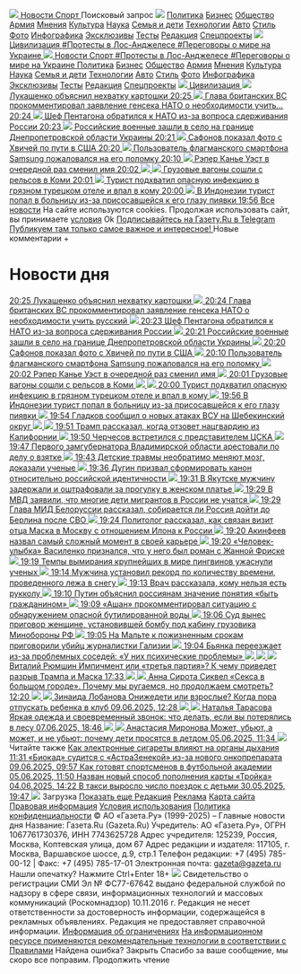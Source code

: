 [ ![](https://static.gazeta.ru/nm2021/img/logo_2021.svg) ](https://www.gazeta.ru/)
[ Новости ](https://www.gazeta.ru/news/) [ Спорт ](https://www.gazeta.ru/sport/)
Поисковый запрос
![](https://static.gazeta.ru/nm2021/img/icon_search.svg)
[Политика](https://www.gazeta.ru/politics/)
[Бизнес](https://www.gazeta.ru/business/)
[Общество](https://www.gazeta.ru/social/)
[Армия](https://www.gazeta.ru/army/)
[Мнения](https://www.gazeta.ru/comments/)
[Культура](https://www.gazeta.ru/culture/)
[Наука](https://www.gazeta.ru/science/)
[Семья и дети](https://www.gazeta.ru/children/)
[Технологии](https://www.gazeta.ru/tech/)
[Авто](https://www.gazeta.ru/auto/)
[Стиль](https://www.gazeta.ru/lifestyle/)
[Фото](https://www.gazeta.ru/photo/)
[Инфографика](https://www.gazeta.ru/infographics/)
[Эксклюзивы](https://www.gazeta.ru/exclusive/)
[Тесты](https://www.gazeta.ru/quiz/)
[Редакция](https://www.gazeta.ru/about/)
[Спецпроекты](https://www.gazeta.ru/history.shtml)
[ ![](https://static.gazeta.ru/nm2021/img/countries_flags/ru.svg) Цивилизация ](https://www.gazeta.ru/subjects/civilization/)
[ #Протесты в Лос-Анджелесе ](https://www.gazeta.ru/subjects/protesty_v_los-andzhelese.shtml) [ #Переговоры о мире на Украине ](https://www.gazeta.ru/subjects/peregovory_o_konflikte_na_ukraine.shtml)
[ ![](https://static.gazeta.ru/nm2021/img/logo_2021.svg) ](https://www.gazeta.ru/)
[ Новости ](https://www.gazeta.ru/news/) [ Спорт ](https://www.gazeta.ru/sport/) [ #Протесты в Лос-Анджелесе ](https://www.gazeta.ru/subjects/protesty_v_los-andzhelese.shtml) [ #Переговоры о мире на Украине ](https://www.gazeta.ru/subjects/peregovory_o_konflikte_na_ukraine.shtml)
[Политика](https://www.gazeta.ru/politics/)
[Бизнес](https://www.gazeta.ru/business/)
[Общество](https://www.gazeta.ru/social/)
[Армия](https://www.gazeta.ru/army/)
[Мнения](https://www.gazeta.ru/comments/)
[Культура](https://www.gazeta.ru/culture/)
[Наука](https://www.gazeta.ru/science/)
[Семья и дети](https://www.gazeta.ru/children/)
[Технологии](https://www.gazeta.ru/tech/)
[Авто](https://www.gazeta.ru/auto/)
[Стиль](https://www.gazeta.ru/lifestyle/)
[Фото](https://www.gazeta.ru/photo/)
[Инфографика](https://www.gazeta.ru/infographics/)
[Эксклюзивы](https://www.gazeta.ru/exclusive/)
[Тесты](https://www.gazeta.ru/quiz/)
[Редакция](https://www.gazeta.ru/about/)
[Спецпроекты](https://www.gazeta.ru/history.shtml)
[ ![](https://static.gazeta.ru/nm2021/img/countries_flags/ru.svg) Цивилизация ](https://www.gazeta.ru/subjects/civilization/)
[ ![](https://img.gazeta.ru/files3/202/20443202/34-pic330-330x220-30803.jpg) Лукашенко объяснил нехватку картошки  20:25  ](https://www.gazeta.ru/social/news/2025/06/10/26007026.shtml) [ ![](https://img.gazeta.ru/files3/88/15136088/20220306_zaa_s197_195-pic330-330x220-50616.jpg) Глава британских ВС прокомментировал заявление генсека НАТО о необходимости учить...  20:24  ](https://www.gazeta.ru/army/news/2025/06/10/26007062.shtml) [ ![](https://img.gazeta.ru/files3/559/20067559/463875873_27130771756568117_1545341723898381434_n-pic330-330x220-55821.jpg) Шеф Пентагона обратился к НАТО из-за вопроса сдерживания России  20:23  ](https://www.gazeta.ru/politics/news/2025/06/10/26007050.shtml) [ ![](https://img.gazeta.ru/files3/708/21158708/RIA_8937977-pic330-330x220-21785.jpg) Российские военные зашли в село на границе Днепропетровской области Украины  20:21  ](https://www.gazeta.ru/army/news/2025/06/10/26007038.shtml) [ ![](https://img.gazeta.ru/files3/534/21191534/322333232-pic330-330x220-50754.jpg) Сафонов показал фото с Хвичей по пути в США  20:20  ](https://www.gazeta.ru/sport/news/2025/06/10/26007002.shtml) [ ![](https://img.gazeta.ru/files3/880/20485880/70-pic330-330x220-65736.jpg) Пользователь флагманского смартфона Samsung пожаловался на его поломку  20:10  ](https://www.gazeta.ru/tech/news/2025/06/10/26007032.shtml) [ ![](https://img.gazeta.ru/files3/165/19333165/55-pic330-330x220-14287.jpg) Рэпер Канье Уэст в очередной раз сменил имя  20:02  ](https://www.gazeta.ru/culture/news/2025/06/10/26006972.shtml) [ ![](https://img.gazeta.ru/files3/612/21191612/photo_2025-06-10_19-45-39-pic_32ratio_900x600_fit-900x600-74281.jpg) ![](https://img.gazeta.ru/files3/612/21191612/photo_2025-06-10_19-45-39-pic_32ratio_900x600_fit-900x600-74281.jpg) Грузовые вагоны сошли с рельсов в Коми  20:01  ](https://www.gazeta.ru/social/news/2025/06/10/26006984.shtml) [ ![](https://img.gazeta.ru/files3/510/21191510/320932-pic330-330x220-88979.jpg) Турист подхватил опасную инфекцию в грязном турецком отеле и впал в кому  20:00  ](https://www.gazeta.ru/social/news/2025/06/10/26006846.shtml) [ ![](https://img.gazeta.ru/files3/504/21191504/21212112-pic330-330x220-67829.jpg) В Индонезии турист попал в больницу из-за присосавшейся к его глазу пиявки  19:56  ](https://www.gazeta.ru/social/news/2025/06/10/26006816.shtml)
[Все новости](https://www.gazeta.ru/news/)
На сайте используются cookies. Продолжая использовать сайт, вы принимаете [условия](https://www.gazeta.ru/terms/)
Ok
[](https://t.me/+fhe5c7OMZ8hkNzcy) [ Подписывайтесь на Газету.Ru в Telegram Публикуем там только самое важное и интересное!  ](https://t.me/+fhe5c7OMZ8hkNzcy)
Новые комментарии + 
# Новости дня 
[ 20:25  Лукашенко объяснил нехватку картошки  ![](https://img.gazeta.ru/files3/202/20443202/34-pic330-330x220-30803.jpg) ](https://www.gazeta.ru/social/news/2025/06/10/26007026.shtml) [ 20:24  Глава британских ВС прокомментировал заявление генсека НАТО о необходимости учить русский  ![](https://img.gazeta.ru/files3/88/15136088/20220306_zaa_s197_195-pic330-330x220-50616.jpg) ](https://www.gazeta.ru/army/news/2025/06/10/26007062.shtml) [ 20:23  Шеф Пентагона обратился к НАТО из-за вопроса сдерживания России  ![](https://img.gazeta.ru/files3/559/20067559/463875873_27130771756568117_1545341723898381434_n-pic330-330x220-55821.jpg) ](https://www.gazeta.ru/politics/news/2025/06/10/26007050.shtml) [ 20:21  Российские военные зашли в село на границе Днепропетровской области Украины  ![](https://img.gazeta.ru/files3/708/21158708/RIA_8937977-pic330-330x220-21785.jpg) ](https://www.gazeta.ru/army/news/2025/06/10/26007038.shtml) [ 20:20  Сафонов показал фото с Хвичей по пути в США  ![](https://img.gazeta.ru/files3/534/21191534/322333232-pic330-330x220-50754.jpg) ](https://www.gazeta.ru/sport/news/2025/06/10/26007002.shtml) [ 20:10  Пользователь флагманского смартфона Samsung пожаловался на его поломку  ![](https://img.gazeta.ru/files3/880/20485880/70-pic330-330x220-65736.jpg) ](https://www.gazeta.ru/tech/news/2025/06/10/26007032.shtml) [ 20:02  Рэпер Канье Уэст в очередной раз сменил имя  ![](https://img.gazeta.ru/files3/165/19333165/55-pic330-330x220-14287.jpg) ](https://www.gazeta.ru/culture/news/2025/06/10/26006972.shtml) [ 20:01  Грузовые вагоны сошли с рельсов в Коми  ![](https://img.gazeta.ru/files3/612/21191612/photo_2025-06-10_19-45-39-pic_32ratio_900x600_fit-900x600-74281.jpg) ![](https://img.gazeta.ru/files3/612/21191612/photo_2025-06-10_19-45-39-pic_32ratio_900x600_fit-900x600-74281.jpg) ](https://www.gazeta.ru/social/news/2025/06/10/26006984.shtml) [ 20:00  Турист подхватил опасную инфекцию в грязном турецком отеле и впал в кому  ![](https://img.gazeta.ru/files3/510/21191510/320932-pic330-330x220-88979.jpg) ](https://www.gazeta.ru/social/news/2025/06/10/26006846.shtml) [ 19:56  В Индонезии турист попал в больницу из-за присосавшейся к его глазу пиявки  ![](https://img.gazeta.ru/files3/504/21191504/21212112-pic330-330x220-67829.jpg) ](https://www.gazeta.ru/social/news/2025/06/10/26006816.shtml) [ 19:54  Гладков сообщил о новых атаках ВСУ на Шебекинский округ  ![](https://img.gazeta.ru/files3/450/21191450/photo_2025-06-10_19-08-11-pic_32ratio_900x600_fit-900x600-43161.jpg) ![](https://img.gazeta.ru/files3/450/21191450/photo_2025-06-10_19-08-11-pic_32ratio_900x600_fit-900x600-43161.jpg) ](https://www.gazeta.ru/army/news/2025/06/10/26006876.shtml) [ 19:51  Трамп рассказал, когда отзовет нацгвардию из Калифорнии  ![](https://img.gazeta.ru/files3/814/21169814/2025-06-05T181336Z_406107257_RC2FWEAA10F7_RTRMADP_3_USA-TRUMP-MIGRATION-BAN-REACTION-pic330-330x220-93995.jpg) ](https://www.gazeta.ru/politics/news/2025/06/10/26006954.shtml) [ 19:50  Черчесов встретился с представителем ЦСКА  ![](https://img.gazeta.ru/files3/793/19926793/upload-RIA_8535223-pic330-330x220-40357.jpg) ](https://www.gazeta.ru/sport/news/2025/06/10/26006936.shtml) [ 19:47  Первого замгубернатора Владимирской области арестовали по делу о взятке  ![](https://img.gazeta.ru/files3/894/21182894/qZscc1EBrbg-pic330-330x220-74573.jpg) ](https://www.gazeta.ru/social/news/2025/06/10/26006912.shtml) [ 19:43  Детские травмы необратимо меняют мозг, доказали ученые  ![](https://img.gazeta.ru/files3/928/21097928/shutterstock_2263300709-pic330-330x220-48011.jpg) ](https://www.gazeta.ru/science/news/2025/06/10/26004548.shtml) [ 19:36  Дугин призвал сформировать канон относительно российской идентичности  ![](https://img.gazeta.ru/files3/342/15305342/Untitled-1-pic330-330x220-33572.jpg) ](https://www.gazeta.ru/social/news/2025/06/10/26006768.shtml) [ 19:31  В Якутске мужчину задержали и оштрафовали за прогулку в женском платье  ![](https://img.gazeta.ru/files3/384/21191384/9292929229922-pic330-330x220-58538.jpg) ](https://www.gazeta.ru/social/news/2025/06/10/26006654.shtml) [ 19:29  В МВД заявили, что многие дети мигрантов в России не учатся  ![](https://img.gazeta.ru/files3/785/18212785/34232-pic330-330x220-81084.jpg) ](https://www.gazeta.ru/social/news/2025/06/10/26006804.shtml) [ 19:29  Глава МИД Белоруссии рассказал, собирается ли Россия дойти до Берлина после СВО  ![](https://img.gazeta.ru/files3/216/21188216/RIA_8942542-pic330-330x220-36281.jpg) ](https://www.gazeta.ru/politics/news/2025/06/10/26006792.shtml) [ 19:24  Политолог рассказал, как связан визит отца Маска в Москву с отношением Илона к России  ![](https://img.gazeta.ru/files3/152/21183152/RIA_8941902-pic330-330x220-74252.jpg) ](https://www.gazeta.ru/politics/news/2025/06/10/26006732.shtml) [ 19:20  Акинфеев назвал самый сложный момент в своей карьере  ![](https://img.gazeta.ru/files3/732/20837732/106-pic330-330x220-13256.jpg) ](https://www.gazeta.ru/sport/news/2025/06/10/26006468.shtml) [ 19:20  «Человек-улыбка» Василенко признался, что у него был роман с Жанной Фриске  ![](https://img.gazeta.ru/files3/426/21191426/92-pic330-330x220-14063.jpg) ](https://www.gazeta.ru/culture/news/2025/06/10/26006708.shtml) [ 19:19  Темпы вымирания крупнейших в мире пингвинов ужаснули ученых  ![](https://img.gazeta.ru/files3/347/19916347/RIA_1127768-pic330-330x220-65978.jpg) ](https://www.gazeta.ru/science/news/2025/06/10/26004518.shtml) [ 19:14  Мужчина установил рекорд по количеству времени, проведенного лежа в снегу  ![](https://img.gazeta.ru/files3/360/21191360/97544-pic330-330x220-48127.jpg) ](https://www.gazeta.ru/social/news/2025/06/10/26006672.shtml) [ 19:13  Врач рассказала, кому нельзя есть рукколу  ![](https://img.gazeta.ru/files3/684/20504684/upload-ru5-pic330-330x220-42663.jpg) ](https://www.gazeta.ru/social/news/2025/06/10/26006720.shtml) [ 19:10  Путин объяснил россиянам значение понятия «быть гражданином»  ![](https://img.gazeta.ru/files3/474/21170474/699699-pic330-330x220-12850.jpg) ](https://www.gazeta.ru/politics/news/2025/06/10/26006690.shtml) [ 19:09  «Ашан» прокомментировал ситуацию с обнаружением опасной бутилированной воды  ![](https://img.gazeta.ru/files3/171/19819171/RIA_6240282-pic330-330x220-75068.jpg) ](https://www.gazeta.ru/social/news/2025/06/10/26006582.shtml) [ 19:06  Суд вынес приговор женщине, установившей бомбу под кабину грузовика Минобороны РФ  ![](https://img.gazeta.ru/files3/751/18996751/61-pic330-330x220-38269.jpg) ](https://www.gazeta.ru/social/news/2025/06/10/26006576.shtml) [ 19:05  На Мальте к пожизненным срокам приговорили убийц журналистки Гализии  ![](https://img.gazeta.ru/files3/607/14163607/upload-Depositphotos_26941769_XL-pic330-330x220-5454.jpg) ](https://www.gazeta.ru/social/news/2025/06/10/26006588.shtml) [ 19:04  Бьянка переезжает из-за проблемных соседей: «У них психические проблемы»  ![](https://img.gazeta.ru/files3/930/20573930/B-yanka_-pic330-330x220-73680.jpg) ](https://www.gazeta.ru/culture/news/2025/06/10/26006618.shtml)
[ ![](https://img.gazeta.ru/files3/526/21190526/trumpmusk-pic_32ratio_600x400-600x400-40610.jpg) ![](https://img.gazeta.ru/files3/37/18060037/IMG_8221-pic_square_200x200-200x200-25479.jpg) Виталий Рюмшин  Импичмент или «третья партия»? К чему приведет разрыв Трампа и Маска  17:33  ](https://www.gazeta.ru/comments/column/articles/21190466.shtml) [ ![](https://img.gazeta.ru/files3/162/21188162/sex-pic_32ratio_600x400-600x400-55402.jpg) ![](https://img.gazeta.ru/files3/529/18408529/2024-03-12_19.20-pic_square_200x200-200x200-17191.jpg) Анна Сирота  Сиквел «Секса в большом городе». Почему мы ругаемся, но продолжаем смотреть?  12:20  ](https://www.gazeta.ru/comments/column/articles/21187640.shtml) [ ![](https://img.gazeta.ru/files3/342/21182342/otpust-pic_32ratio_600x400-600x400-97459.jpg) ![](https://img.gazeta.ru/files3/587/17645587/2022-01-05_00.57-pic_square_200x200-200x200-9618.jpg) Зинаида Лобанова  Онижедети или взрослые? Когда пора отпускать ребенка в клуб  09.06.2025, 12:28  ](https://www.gazeta.ru/comments/column/articles/21181820.shtml) [ ![](https://img.gazeta.ru/files3/304/21175304/vles-pic_32ratio_600x400-600x400-71903.jpg) ![](https://img.gazeta.ru/files3/143/16355143/photo_2023-03-06_19.25-pic_square_200x200-200x200-77658.jpg) Наталья Тарасова  Яркая одежда и своевременный звонок: что делать, если вы потерялись в лесу  07.06.2025, 18:46  ](https://www.gazeta.ru/comments/column/articles/21175256.shtml) [ ![](https://img.gazeta.ru/files3/180/21161180/detdom-pic_32ratio_600x400-600x400-13001.jpg) ![](https://img.gazeta.ru/files3/684/13565684/anastasiya_mironova-pic_square_200x200-200x200-92050.jpg) Анастасия Миронова  Может, убьют, а может, и не убьют: почему дети просятся в детдом  05.06.2025, 11:34  ](https://www.gazeta.ru/comments/column/mironova/21161036.shtml)
[![](https://static.smi2.net/static/logo/smi2.svg)](https://smi2.ru/)
Читайте также 
[ Как электронные сигареты влияют на органы дыхания  11:31  ](https://www.gazeta.ru/social/2025/06/10/21170786.shtml) [ «Биокад» судится с «АстраЗенекой» из-за нового онкопрепарата  09.06.2025, 09:57  ](https://www.gazeta.ru/business/2025/06/09/21170720.shtml) [ Как готовят спортсменов в футбольной академии  05.06.2025, 11:50  ](https://www.gazeta.ru/sport/2025/06/05/21151922.shtml) [ Назван новый способ пополнения карты «Тройка»  04.06.2025, 14:22  ](https://www.gazeta.ru/social/news/2025/06/04/25954442.shtml) [ В такси выросло число поездок с детьми  30.05.2025, 19:47  ](https://www.gazeta.ru/social/news/2025/05/30/25916396.shtml)
[![](https://static.gazeta.ru/nm2015/i/__2020/partners/logo_24smi_2020.svg)](https://ex.24smi.info/)
Загрузка
[ Показать еще ](https://www.gazeta.ru/news/index.shtml?p=main&d=1749571491&page=2)
[Редакция](https://www.gazeta.ru/about/) [Реклама](https://www.gazeta.ru/adbook/) [Карта сайта](https://www.gazeta.ru/sitemap.shtml) [Правовая информация](https://www.gazeta.ru/legal/) [Условия использования](https://www.gazeta.ru/terms/) [Политика конфиденциальности](https://www.gazeta.ru/privacy/)
[](https://vk.com/gazeta) [](https://t.me/gazetaru) [](https://ok.ru/gazetaru) [](https://dzen.ru/gazeta)
© АО «Газета.Ру» (1999-2025) – Главные новости дня
Название: Газета.Ru (Gazeta.Ru)
Учредитель: АО «Газета.Ру», ОГРН 1067761730376, ИНН 7743625728
Адрес учредителя: 125239, Россия, Москва, Коптевская улица, дом 67
Адрес редакции и издателя: 117105, г. Москва, Варшавское шоссе, д.9, стр.1
Телефон редакции: +7 (495) 785-00-12 | Факс: +7 (495) 785-17-01
Электронная почта: gazeta@gazeta.ru
Нашли опечатку? Нажмите Ctrl+Enter
18+
![](https://static.gazeta.ru/nm2021/img/logo_2021.svg)
Свидетельство о регистрации СМИ Эл № ФС77-67642 выдано федеральной службой по надзору в сфере связи, информационных технологий и массовых коммуникаций (Роскомнадзор) 10.11.2016 г. Редакция не несет ответственности за достоверность информации, содержащейся в рекламных объявлениях. Редакция не предоставляет справочной информации. [Информация об ограничениях](https://www.gazeta.ru/credits.shtml) [На информационном ресурсе применяются рекомендательные технологии в соответствии с Правилами](https://www.gazeta.ru/recommended_tech_rules.shtml)
Найдена ошибка?
Закрыть
Спасибо за ваше сообщение, мы скоро все поправим.
Продолжить чтение

